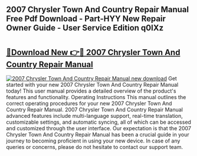## 2007 Chrysler Town And Country Repair Manual Free Pdf Download - Part-HYY New Repair Owner Guide - User Service Edition q0IXz

# <h2><a href="http://bc20294.oget.top/?id=2007+Chrysler+Town+And+Country+Repair+Manual">🔗Download New 👉🔴 2007 Chrysler Town And Country Repair Manual</a></h2>

[![2007 Chrysler Town And Country Repair Manual new download](https://i.imgur.com/5g1atiW.png)](http://bc20294.oget.top/?id=2007+Chrysler+Town+And+Country+Repair+Manual)
Get started with your new 2007 Chrysler Town And Country Repair Manual today! This user manual provides a detailed overview of the product's features and functionality. Operating Instructions This manual outlines the correct operating procedures for your new 2007 Chrysler Town And Country Repair Manual. 2007 Chrysler Town And Country Repair Manual advanced features include multi-language support, real-time translation, customizable settings, and automatic syncing, all of which can be accessed and customized through the user interface. Our expectation is that the 2007 Chrysler Town And Country Repair Manual has been a crucial guide in your journey to becoming proficient in using your new device. In case of any queries or concerns, please do not hesitate to contact our support team.
